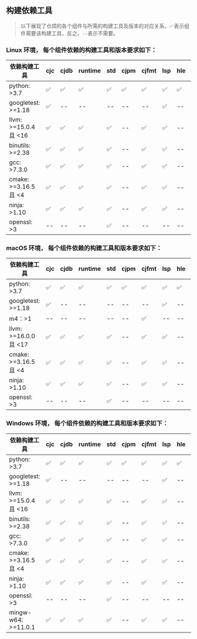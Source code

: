 ## 构建依赖工具

> 以下展现了仓颉的各个组件与所需的构建工具及版本的对应关系，✅表示组件需要该构建工具，反之，`--`表示不需要。

### Linux 环境， 每个组件依赖的构建工具和版本要求如下：

| 依赖构建工具               | cjc | cjdb | runtime | std | cjpm | cjfmt | lsp | hle | stdx |
|----------------------|-----|------|---------|-----|------|-------|-----|-----|------|
| python: >3.7         | ✅   | ✅    | ✅       | ✅   | ✅    | ✅     | ✅   | ✅   | ✅    |
| googletest: >=1.18   | ✅   | --   | --      | --  | --   | --    | ✅   | --  | --   |
| llvm: >=15.0.4 且 <16 | ✅   | ✅    | ✅       | ✅   | --   | ✅     | ✅   | --  | ✅    |
| binutils: >=2.38     | ✅   | ✅    | ✅       | ✅   | --   | ✅     | ✅   | --  | ✅    |
| gcc: >7.3.0          | ✅   | ✅    | ✅       | ✅   | --   | ✅     | ✅   | --  | ✅    |
| cmake: >=3.16.5 且 <4 | ✅   | ✅    | ✅       | ✅   | --   | ✅     | ✅   | --  | ✅    |
| ninja: >1.10         | ✅   | ✅    | ✅       | ✅   | --   | ✅     | ✅   | --  | ✅    |
| openssl: >3          | --  | --   | --      | ✅   | --   | --    | --  | --  | ✅    |

### macOS 环境， 每个组件依赖的构建工具和版本要求如下：

| 依赖构建工具               | cjc | cjdb | runtime | std | cjpm | cjfmt | lsp | hle | stdx |
|----------------------|-----|------|---------|-----|------|-------|-----|-----|------|
| python: >3.7         | ✅   | ✅    | ✅       | ✅   | ✅    | ✅     | ✅   | ✅   | ✅    |
| googletest: >=1.18   | ✅   | --   | --      | --  | --   | --    | ✅   | --  | --   |
| m4：>1                | --  | --   | --      | --  | --   | ✅     | --  | --  | --   |
| llvm: >=16.0.0 且 <17 | ✅   | ✅    | ✅       | ✅   | --   | ✅     | ✅   | --  | ✅    |
| cmake: >=3.16.5 且 <4 | ✅   | ✅    | ✅       | ✅   | --   | ✅     | ✅   | --  | ✅    |
| ninja: >1.10         | ✅   | ✅    | ✅       | ✅   | --   | ✅     | ✅   | --  | ✅    |
| openssl: >3          | --  | --   | --      | ✅   | --   | --    | --  | --  | ✅    |

### Windows 环境， 每个组件依赖的构建工具和版本要求如下：

| 依赖构建工具               | cjc | cjdb | runtime | std | cjpm | cjfmt | lsp | hle | stdx |
|----------------------|-----|------|---------|-----|------|-------|-----|-----|------|
| python: >3.7         | ✅   | ✅    | ✅       | ✅   | ✅    | ✅     | ✅   | ✅   | ✅    |
| googletest: >=1.18   | ✅   | --   | --      | --  | --   | --    | ✅   | --  | --   |
| llvm: >=15.0.4 且 <16 | ✅   | ✅    | ✅       | ✅   | --   | ✅     | ✅   | --  | ✅    |
| binutils: >=2.38     | ✅   | ✅    | ✅       | ✅   | --   | ✅     | ✅   | --  | ✅    |
| gcc: >7.3.0          | ✅   | ✅    | ✅       | ✅   | --   | ✅     | ✅   | --  | ✅    |
| cmake: >=3.16.5 且 <4 | ✅   | ✅    | ✅       | ✅   | --   | ✅     | ✅   | --  | ✅    |
| ninja: >1.10         | ✅   | ✅    | ✅       | ✅   | --   | ✅     | ✅   | --  | ✅    |
| openssl: >3          | --  | --   | --      | ✅   | --   | --    | --  | --  | ✅    |
| mingw-w64: >=11.0.1  | ✅   | ✅    | ✅       | ✅   | --   | ✅     | ✅   | --  | ✅    |
